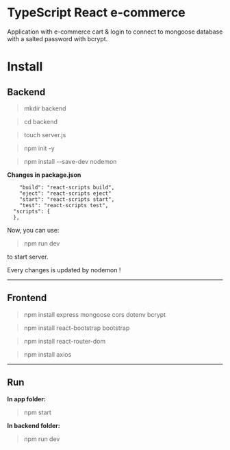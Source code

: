 # TypeScript React e-commerce

Application with e-commerce cart & login to connect to mongoose database with a salted password with bcrypt.

# Install

## Backend

> mkdir backend

> cd backend

> touch server.js

> npm init -y

> npm install --save-dev nodemon

**Changes in package.json**

```
    "build": "react-scripts build",
    "eject": "react-scripts eject"
    "start": "react-scripts start",
    "test": "react-scripts test",
  "scripts": {
  },
```
Now, you can use:

> npm run dev

to start server.

Every changes is updated by nodemon !

---

## Frontend

> npm install express mongoose cors dotenv bcrypt

> npm install react-bootstrap bootstrap

> npm install react-router-dom

> npm install axios

---

## Run

**In app folder:**

> npm start

**In backend folder:**

> npm run dev

